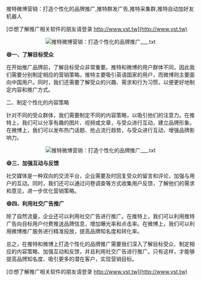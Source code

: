 推特微博营销：打造个性化的品牌推广,推特群发广告,推特采集群,推特自动加好友机器人

[😍想了解推广相关软件的朋友请登录 http://www.vst.tw](http://www.vst.tw)

 <center><img src="https://vst.tw/MP4/tuiguang/png/0.png" alt="推特微博营销：打造个性化的品牌推广___.txt"></center>

**😄一、了解目标受众**

在开始推广品牌前，了解目标受众非常重要。推特和微博的用户群体不同，因此我们需要分别制定相应的营销策略。推特主要吸引英语国家的用户，而微博则主要面向中国用户。同时，我们还需要了解受众的兴趣、需求和行为习惯，以便更好地制定内容和推广方式。

二、制定个性化的内容策略

针对不同的受众群体，我们需要制定不同的内容策略，以吸引他们的注意力。在推特上，我们可以分享有趣的图片、视频或文章，与受众进行互动，建立品牌形象。在微博上，我们可以发布热门话题、抢占流行趋势，与受众进行互动，增强品牌影响力。

 <center><img src="https://vst.tw/MP4/tuiguang/png/5.png" alt="推特微博营销：打造个性化的品牌推广___.txt"></center>

**😄三、加强互动与反馈**

社交媒体是一种双向的交流平台，企业需要及时回复受众的留言和评论，加强与用户的互动。同时，我们还可以通过问卷调查等方式收集用户反馈，了解他们的需求和意见，进一步优化营销策略。

**😄四、利用社交广告推广**

除了自然流量，企业还可以利用社交广告进行推广。在推特上，我们可以利用推特广告向目标用户付费推送品牌信息，增加曝光率和点击率。在微博上，我们可以利用微博推广服务进行精准投放，提高品牌知名度和转化率。

总之，在推特和微博上打造个性化的品牌推广需要我们深入了解目标受众、制定相应的内容策略、加强互动和反馈，并且利用社交广告进行推广。只有这样，才能够提高品牌知名度、吸引更多的潜在客户，实现营销目标。

[😍想了解推广相关软件的朋友请登录 http://www.vst.tw](http://www.vst.tw)



